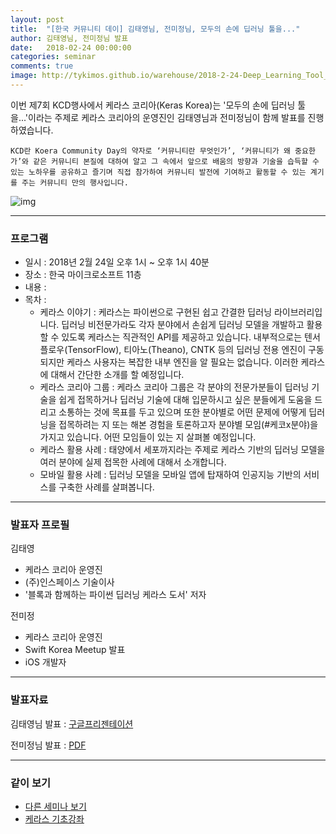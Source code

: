 ```yaml
---
layout: post
title:  "[한국 커뮤니티 데이] 김태영님, 전미정님, 모두의 손에 딥러닝 툴을..."
author: 김태영님, 전미정님 발표
date:   2018-02-24 00:00:00
categories: seminar
comments: true
image: http://tykimos.github.io/warehouse/2018-2-24-Deep_Learning_Tool_in_Everyones_hands_title.png
---
```

이번 제7회 KCD행사에서 케라스 코리아(Keras Korea)는 '모두의 손에 딥러닝 툴을...'이라는 주제로 케라스 코리아의 운영진인 김태영님과 전미정님이 함께 발표를 진행하였습니다.

    KCD란 Koera Community Day의 약자로 ‘커뮤니티란 무엇인가’, ‘커뮤니티가 왜 중요한가’와 같은 커뮤니티 본질에 대하여 알고 그 속에서 앞으로 배움의 방향과 기술을 습득할 수 있는 노하우를 공유하고 즐기며 직접 참가하여 커뮤니티 발전에 기여하고 활동할 수 있는 계기를 주는 커뮤니티 만의 행사입니다. 
    
![img](http://tykimos.github.io/warehouse/2018-2-24-Deep_Learning_Tool_in_Everyones_hands_title.png)

---
### 프로그램

* 일시 : 2018년 2월 24일 오후 1시 ~ 오후 1시 40분
* 장소 : 한국 마이크로소프트 11층
* 내용 : 
* 목차 :
    * 케라스 이야기 : 케라스는 파이썬으로 구현된 쉽고 간결한 딥러닝 라이브러리입니다. 딥러닝 비전문가라도 각자 분야에서 손쉽게 딥러닝 모델을 개발하고 활용할 수 있도록 케라스는 직관적인 API를 제공하고 있습니다. 내부적으로는 텐서플로우(TensorFlow), 티아노(Theano), CNTK 등의 딥러닝 전용 엔진이 구동되지만 케라스 사용자는 복잡한 내부 엔진을 알 필요는 없습니다. 이러한 케라스에 대해서 간단한 소개를 할 예정입니다. 
    * 케라스 코리아 그룹 : 케라스 코리아 그룹은 각 분야의 전문가분들이 딥러닝 기술을 쉽게 접목하거나 딥러닝 기술에 대해 입문하시고 싶은 분들에게 도움을 드리고 소통하는 것에 목표를 두고 있으며 또한 분야별로 어떤 문제에 어떻게 딥러닝을 접목하려는 지 또는 해본 경험을 토론하고자 분야별 모임(#케코x분야)을 가지고 있습니다. 어떤 모임들이 있는 지 살펴볼 예정입니다. 
    * 케라스 활용 사례 : 태양에서 세포까지라는 주제로 케라스 기반의 딥러닝 모델을 여러 분야에 실제 접목한 사례에 대해서 소개합니다.
    * 모바일 활용 사례 : 딥러닝 모델을 모바일 앱에 탑재하여 인공지능 기반의 서비스를 구축한 사례를 살펴봅니다.

---

### 발표자 프로필

김태영
- 케라스 코리아 운영진
- (주)인스페이스 기술이사
- '블록과 함께하는 파이썬 딥러닝 케라스 도서' 저자

전미정
- 케라스 코리아 운영진
- Swift Korea Meetup 발표
- iOS 개발자

---

### 발표자료

김태영님 발표 : [구글프리젠테이션](https://docs.google.com/presentation/d/16t9qPf7HarW6V4TuET1trXjo-8iQsYeHr2G01zYY7qM/edit?usp=sharing)

전미정님 발표 : [PDF](http://tykimos.github.io/warehouse/2018-2-24-Deep_Learning_Tool_in_Everyones_hands_jmj.pdf)

---

### 같이 보기

* [다른 세미나 보기](https://tykimos.github.io/seminar/)
* [케라스 기초강좌](https://tykimos.github.io/lecture/)

